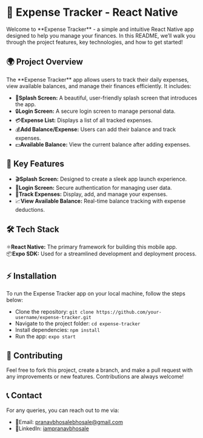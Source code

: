 
  <h1>💸 <strong>Expense Tracker - React Native</strong></h1>

  <p>Welcome to **Expense Tracker** - a simple and intuitive React Native app designed to help you manage your finances. In this README, we’ll walk you through the project features, key technologies, and how to get started!</p>

  <h2>🌍 Project Overview</h2>
  <p>The **Expense Tracker** app allows users to track their daily expenses, view available balances, and manage their finances efficiently. It includes:</p>
  <ul>
    <li><span class="icon">🌱</span><strong>Splash Screen:</strong> A beautiful, user-friendly splash screen that introduces the app.</li>
    <li><span class="icon">🔒</span><strong>Login Screen:</strong> A secure login screen to manage personal data.</li>
    <li><span class="icon">💳</span><strong>Expense List:</strong> Displays a list of all tracked expenses.</li>
    <li><span class="icon">💰</span><strong>Add Balance/Expense:</strong> Users can add their balance and track expenses.</li>
    <li><span class="icon">💵</span><strong>Available Balance:</strong> View the current balance after adding expenses.</li>
  </ul>

  <h2>🚀 Key Features</h2>
  <div class="features">
    <ul>
      <li><span class="icon">🎬</span><strong>Splash Screen:</strong> Designed to create a sleek app launch experience.</li>
      <li><span class="icon">🔑</span><strong>Login Screen:</strong> Secure authentication for managing user data.</li>
      <li><span class="icon">📜</span><strong>Track Expenses:</strong> Display, add, and manage your expenses.</li>
      <li><span class="icon">📈</span><strong>View Available Balance:</strong> Real-time balance tracking with expense deductions.</li>
    </ul>
  </div>

  <h2>🛠 Tech Stack</h2>
  <div class="tech-stack">
    <div><span class="icon">⚛️</span><strong>React Native:</strong> The primary framework for building this mobile app.</div>
    <div><span class="icon">📦</span><strong>Expo SDK:</strong> Used for a streamlined development and deployment process.</div>
   
  </div>

  <h2>⚡ Installation</h2>
  <p>To run the Expense Tracker app on your local machine, follow the steps below:</p>
  <ul>
    <li>Clone the repository: <code>git clone https://github.com/your-username/expense-tracker.git</code></li>
    <li>Navigate to the project folder: <code>cd expense-tracker</code></li>
    <li>Install dependencies: <code>npm install</code></li>
    <li>Run the app: <code>expo start</code></li>
  </ul>


  <h2>🎯 Contributing</h2>
  <p>Feel free to fork this project, create a branch, and make a pull request with any improvements or new features. Contributions are always welcome!</p>

  <h2>📞 Contact</h2>
  <p>For any queries, you can reach out to me via:</p>
  <ul>
    <li><span class="icon">📧</span>Email: <a href="mailto:pranavbhosalebhosale@gmail.com">pranavbhosalebhosale@gmail.com</a></li>
    <li><span class="icon">📱</span>LinkedIn: <a href="https://www.linkedin.com/in/iampranavbhosale">iampranavbhosale</a></li>
  </ul>

</body>
</html>
